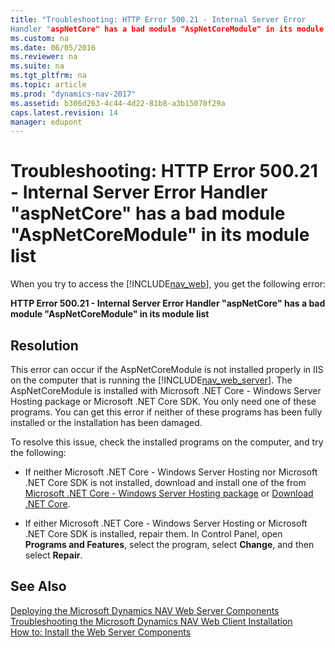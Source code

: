 ```yaml
---
title: "Troubleshooting: HTTP Error 500.21 - Internal Server Error
Handler "aspNetCore" has a bad module "AspNetCoreModule" in its module list"
ms.custom: na
ms.date: 06/05/2016
ms.reviewer: na
ms.suite: na
ms.tgt_pltfrm: na
ms.topic: article
ms.prod: "dynamics-nav-2017"
ms.assetid: b306d263-4c44-4d22-81b8-a3b15070f29a
caps.latest.revision: 14
manager: edupont
---
```

# Troubleshooting: HTTP Error 500.21 - Internal Server Error Handler "aspNetCore" has a bad module "AspNetCoreModule" in its module list
When you try to access the [!INCLUDE[nav_web](includes/nav_web_md.md)], you get the following error:  
  
 **HTTP Error 500.21 - Internal Server Error Handler "aspNetCore" has a bad module "AspNetCoreModule" in its module list**  

  
## Resolution  
This error can occur if the AspNetCoreModule is not installed properly in IIS on the computer that is running the [!INCLUDE[nav_web_server](includes/nav_web_server_md.md)]. The AspNetCoreModule is installed with Microsoft .NET Core - Windows Server Hosting package or Microsoft .NET Core SDK. You only need one of these programs. You can get this error if neither of these programs has been fully installed or the installation has been damaged. 

To resolve this issue, check the installed programs on the computer, and try the following:

-   If neither Microsoft .NET Core - Windows Server Hosting nor Microsoft .NET Core SDK is not installed, download and install one of the from [Microsoft .NET Core - Windows Server Hosting package](http://go.microsoft.com/fwlink/?LinkId=798480) or [Download .NET Core](https://www.microsoft.com/net/download/core).

-   If either Microsoft .NET Core - Windows Server Hosting or Microsoft .NET Core SDK is installed, repair them. In Control Panel, open **Programs and Features**, select the program, select **Change**, and then select **Repair**.

  
## See Also  
 [Deploying the Microsoft Dynamics NAV Web Server Components](Deploying-the-Microsoft-Dynamics-NAV-Web-Server-Components.md)   
 [Troubleshooting the Microsoft Dynamics NAV Web Client Installation](Troubleshooting-the-Microsoft-Dynamics-NAV-Web-Client-Installation.md)   
 [How to: Install the Web Server Components](How-to--Install-the-Web-Server-Components.md)